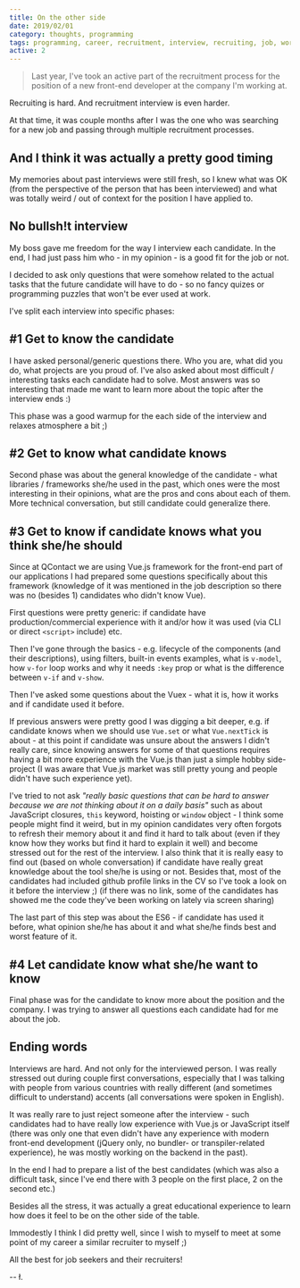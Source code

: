 ```yaml
---
title: On the other side
date: 2019/02/01
category: thoughts, programming
tags: programming, career, recruitment, interview, recruiting, job, work, vue, vue.js, recruiter
active: 2
---
```


> Last year, I've took an active part of the recruitment process for the position of a new front-end developer at the company I'm working at.

Recruiting is hard. And recruitment interview is even harder.

At that time, it was couple months after I was the one who was searching for a new job and passing through multiple recruitment processes.

## And I think it was actually a pretty good timing

My memories about past interviews were still fresh, so I knew what was OK (from the perspective of the person that has been interviewed) and what was totally weird / out of context for the position I have applied to.

## No bullsh!t interview

My boss gave me freedom for the way I interview each candidate. In the end, I had just pass him who - in my opinion - is a good fit for the job or not.

I decided to ask only questions that were somehow related to the actual tasks that the future candidate will have to do - so no fancy quizes or programming puzzles that won't be ever used at work.

I've split each interview into specific phases:

## #1 Get to know the candidate

I have asked personal/generic questions there. Who you are, what did you do, what projects are you proud of. I've also asked about most difficult / interesting tasks each candidate had to solve. Most answers was so interesting that made me want to learn more about the topic after the interview ends :)

This phase was a good warmup for the each side of the interview and relaxes atmosphere a bit ;)

## #2 Get to know what candidate knows

Second phase was about the general knowledge of the candidate - what libraries / frameworks she/he used in the past, which ones were the most interesting in their opinions, what are the pros and cons about each of them. More technical conversation, but still candidate could generalize there.

## #3 Get to know if candidate knows what you think she/he should

Since at QContact we are using Vue.js framework for the front-end part of our applications I had prepared some questions specifically about this framework (knowledge of it was mentioned in the job description so there was no (besides 1) candidates who didn't know Vue).

First questions were pretty generic: if candidate have production/commercial experience with it and/or how it was used (via CLI or direct `<script>` include) etc.

Then I've gone through the basics - e.g. lifecycle of the components (and their descriptions), using filters, built-in events examples, what is `v-model`, how `v-for` loop works and why it needs `:key` prop or what is the difference between `v-if` and `v-show`.

Then I've asked some questions about the Vuex - what it is, how it works and if candidate used it before.

If previous answers were pretty good I was digging a bit deeper, e.g. if candidate knows when we should use `Vue.set` or what `Vue.nextTick` is about - at this point if candidate was unsure about the answers I didn't really care, since knowing answers for some of that questions requires having a bit more experience with the Vue.js than just a simple hobby side-project (I was aware that Vue.js market was still pretty young and people didn't have such experience yet).

I've tried to not ask *"really basic questions that can be hard to answer because we are not thinking about it on a daily basis"* such as about JavaScript closures, `this` keyword, hoisting or `window` object - I think some people might find it weird, but in my opinion candidates very often forgots to refresh their memory about it and find it hard to talk about (even if they know how they works but find it hard to explain it well) and become stressed out for the rest of the interview. I also think that it is really easy to find out (based on whole conversation) if candidate have really great knowledge about the tool she/he is using or not. Besides that, most of the candidates had included github profile links in the CV so I've took a look on it before the interview ;) (if there was no link, some of the candidates has showed me the code they've been working on lately via screen sharing)

The last part of this step was about the ES6 - if candidate has used it before, what opinion she/he has about it and what she/he finds best and worst feature of it.

## #4 Let candidate know what she/he want to know

Final phase was for the candidate to know more about the position and the company. I was trying to answer all questions each candidate had for me about the job.

## Ending words

Interviews are hard. And not only for the interviewed person. I was really stressed out during couple first conversations, especially that I was talking with people from various countries with really different (and sometimes difficult to understand) accents (all conversations were spoken in English).

It was really rare to just reject someone after the interview - such candidates had to have really low experience with Vue.js or JavaScript itself (there was only one that even didn't have any experience with modern front-end development (jQuery only, no bundler- or transpiler-related experience), he was mostly working on the backend in the past).

In the end I had to prepare a list of the best candidates (which was also a difficult task, since I've end there with 3 people on the first place, 2 on the second etc.)

Besides all the stress, it was actually a great educational experience to learn how does it feel to be on the other side of the table.

Immodestly I think I did pretty well, since I wish to myself to meet at some point of my career a similar recruiter to myself ;)

All the best for job seekers and their recruiters!

-- ł.
